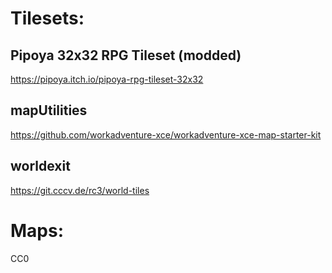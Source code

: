 # Tilesets:

## Pipoya 32x32 RPG Tileset (modded)
https://pipoya.itch.io/pipoya-rpg-tileset-32x32

## mapUtilities
https://github.com/workadventure-xce/workadventure-xce-map-starter-kit

## worldexit
https://git.cccv.de/rc3/world-tiles

# Maps:

CC0


